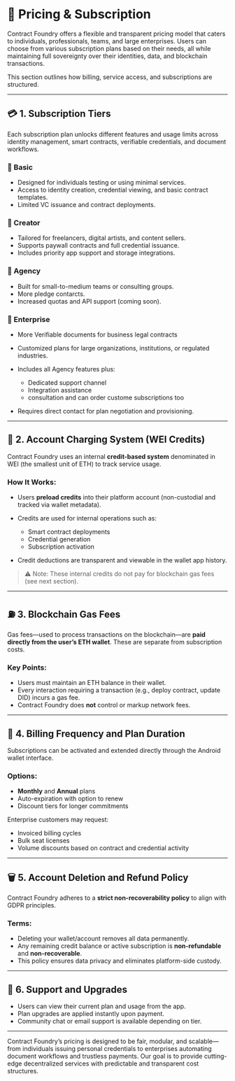 # 📘 Pricing & Subscription

Contract Foundry offers a flexible and transparent pricing model that caters to individuals, professionals, teams, and large enterprises. Users can choose from various subscription plans based on their needs, all while maintaining full sovereignty over their identities, data, and blockchain transactions.

This section outlines how billing, service access, and subscriptions are structured.

---

## 💳 1. Subscription Tiers

Each subscription plan unlocks different features and usage limits across identity management, smart contracts, verifiable credentials, and document workflows.

### 🔹 Basic

* Designed for individuals testing or using minimal services.
* Access to identity creation, credential viewing, and basic contract templates.
* Limited VC issuance and contract deployments.

### 🔹 Creator

* Tailored for freelancers, digital artists, and content sellers.
* Supports paywall contracts and full credential issuance.
* Includes priority app support and storage integrations.

### 🔹 Agency

* Built for small-to-medium teams or consulting groups.
* More pledge contarcts.
* Increased quotas and API support (coming soon).

### 🔹 Enterprise

* More Verifiable documents for business legal contracts
* Customized plans for large organizations, institutions, or regulated industries.
* Includes all Agency features plus:

  * Dedicated support channel
  * Integration assistance
  * consultation and can order custome subscriptions too
* Requires direct contact for plan negotiation and provisioning.

---

## 🧾 2. Account Charging System (WEI Credits)

Contract Foundry uses an internal **credit-based system** denominated in WEI (the smallest unit of ETH) to track service usage.

### How It Works:

* Users **preload credits** into their platform account (non-custodial and tracked via wallet metadata).
* Credits are used for internal operations such as:

  * Smart contract deployments
  * Credential generation
  * Subscription activation
* Credit deductions are transparent and viewable in the wallet app history.

> ⚠️ Note: These internal credits do not pay for blockchain gas fees (see next section).

---

## ⛽ 3. Blockchain Gas Fees

Gas fees—used to process transactions on the blockchain—are **paid directly from the user’s ETH wallet**. These are separate from subscription costs.

### Key Points:

* Users must maintain an ETH balance in their wallet.
* Every interaction requiring a transaction (e.g., deploy contract, update DID) incurs a gas fee.
* Contract Foundry does **not** control or markup network fees.

---

## 🔁 4. Billing Frequency and Plan Duration

Subscriptions can be activated and extended directly through the Android wallet interface.

### Options:

* **Monthly** and **Annual** plans
* Auto-expiration with option to renew
* Discount tiers for longer commitments

Enterprise customers may request:

* Invoiced billing cycles
* Bulk seat licenses
* Volume discounts based on contract and credential activity

---

## 🗑️ 5. Account Deletion and Refund Policy

Contract Foundry adheres to a **strict non-recoverability policy** to align with GDPR principles.

### Terms:

* Deleting your wallet/account removes all data permanently.
* Any remaining credit balance or active subscription is **non-refundable** and **non-recoverable**.
* This policy ensures data privacy and eliminates platform-side custody.

---

## 💬 6. Support and Upgrades

* Users can view their current plan and usage from the app.
* Plan upgrades are applied instantly upon payment.
* Community chat or email support is available depending on tier.

---

Contract Foundry’s pricing is designed to be fair, modular, and scalable—from individuals issuing personal credentials to enterprises automating document workflows and trustless payments. Our goal is to provide cutting-edge decentralized services with predictable and transparent cost structures.